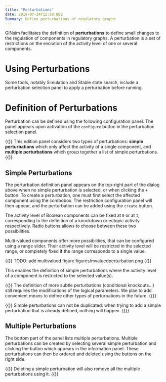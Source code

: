 ```yaml
---
title: "Perturbations"
date: 2019-07-24T12:58:00Z
Summary: Define perturbations of regulatory graphs
---
```



GINsim facilitates the definition of **perturbations** to define small changes to
the regulation of components in regulatory graphs. A perturbation is a set of
restrictions on the evolution of the activity level of one or several components.


Using Perturbations
====================

Some tools, notably Simulation and Stable state search, include a
perturbation selection panel to apply a perturbation before running.


Definition of Perturbations
============================

Perturbation can be defined using the following configuration panel.
The panel appears upon activation of the ``configure`` button in the
perturbation selection panel.


{{<fig src="perturbations.png" title="Perturbation definition panel">}}
This edition panel considers two types of perturbations: **simple perturbations**
which only affect the activity of a single component, and **multiple perturbations**
which group together a list of simple perturbations.
{{</fig>}}


Simple Perturbations
--------------------

The perturbation definition panel appears on the top-right part of the dialog above
when no simple perturbation is selected, or when clicking the ``+`` button.
To create a perturbation, one must first select the affected component using the combobox.
The restriction configuration panel will then appear, and the perturbation can be added using the ``create`` button.

The activity level of Boolean components can be fixed at ``0`` or at ``1``,
corresponding to the definition of a knockdown or ectopic activity respectively.
Radio buttons allows to choose between these two possibilities.

Multi-valued components offer more possibilities, that can be configured using
a range slider. Their activity level will be restricted in the selected range,
or completely fixed if the range corresponds to a single value.


{{<fig src="booleanperturbation.png" title="Perturbation creation panels">}}
TODO: add multivalued figure figures/mvaluedperturbation.png
{{</fig>}}


This enables the definition of simple perturbations where the activity level of a component is restricted to the selected value(s).

{{<notice note>}}
The definition of more subtle perturbations (conditional knockouts...)
still requires the modifications of the logical parameters. We plan to
add convenient means to define other types of perturbations in the future.
{{</notice>}}

{{<notice warning>}}
Simple perturbations can not be duplicated: when trying to add a 
simple perturbation that is already defined, nothing will happen.
{{</notice>}}



Multiple Perturbations
----------------------

The bottom part of the panel lists multiple perturbations.
Multiple perturbations can be created by selecting several
simple perturbation and clicking the button which appears
in the information panel.
These perturbations can then be ordered and deleted using 
the buttons on the right side.


{{<notice warning>}}
Deleting a simple perturbation will also remove all the
multiple perturbations using it.
{{</notice>}}


